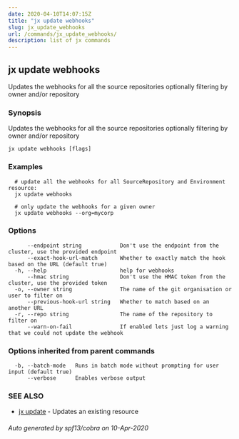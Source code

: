 ```yaml
---
date: 2020-04-10T14:07:15Z
title: "jx update webhooks"
slug: jx_update_webhooks
url: /commands/jx_update_webhooks/
description: list of jx commands
---
```

## jx update webhooks

Updates the webhooks for all the source repositories optionally filtering by owner and/or repository

### Synopsis

Updates the webhooks for all the source repositories optionally filtering by owner and/or repository

```
jx update webhooks [flags]
```

### Examples

```
  # update all the webhooks for all SourceRepository and Environment resource:
  jx update webhooks
  
  # only update the webhooks for a given owner
  jx update webhooks --org=mycorp
```

### Options

```
      --endpoint string            Don't use the endpoint from the cluster, use the provided endpoint
      --exact-hook-url-match       Whether to exactly match the hook based on the URL (default true)
  -h, --help                       help for webhooks
      --hmac string                Don't use the HMAC token from the cluster, use the provided token
  -o, --owner string               The name of the git organisation or user to filter on
      --previous-hook-url string   Whether to match based on an another URL
  -r, --repo string                The name of the repository to filter on
      --warn-on-fail               If enabled lets just log a warning that we could not update the webhook
```

### Options inherited from parent commands

```
  -b, --batch-mode   Runs in batch mode without prompting for user input (default true)
      --verbose      Enables verbose output
```

### SEE ALSO

* [jx update](/commands/jx_update/)	 - Updates an existing resource

###### Auto generated by spf13/cobra on 10-Apr-2020

